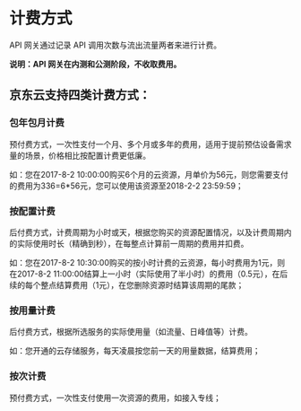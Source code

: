 # 计费方式
API 网关通过记录 API 调用次数与流出流量两者来进行计费。

**说明：API 网关在内测和公测阶段，不收取费用。**

## 京东云支持四类计费方式：

 ###   包年包月计费
 预付费方式，一次性支付一个月、多个月或多年的费用，适用于提前预估设备需求量的场景，价格相比按配置计费更低廉。

如：您在2017-8-2 10:00:00购买6个月的云资源，月单价为56元，则您需要支付的费用为336=6*56元，您可以使用该资源至2018-2-2 23:59:59；

 ###   按配置计费
 后付费方式，计费周期为小时或天，根据您购买的资源配置情况，以及计费周期内的实际使用时长（精确到秒），在每整点计算前一周期的费用并扣费。

如：您在2017-8-2 10:30:00购买的按小时计费的云资源，每小时费用为1元，则在2017-8-2 11:00:00结算上一小时（实际使用了半小时）的费用（0.5元），在后续的每个整点结算费用（1元），在您删除资源时结算该周期的尾款；

 ###    按用量计费
 后付费方式，根据所选服务的实际使用量（如流量、日峰值等）计费。

如：您开通的云存储服务，每天凌晨按您前一天的用量数据，结算费用；

 ###    按次计费
 预付费方式，一次性支付使用一次资源的费用，如接入专线；


		
		
		
